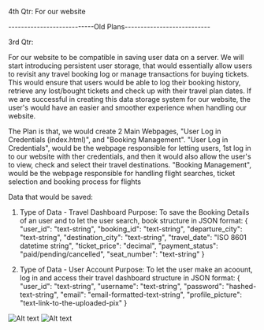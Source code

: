 4th Qtr:
For our website 

---------------------------Old Plans---------------------------

3rd Qtr:

For our website to be compatible in saving user data on a server. We will
start introducing persistent user storage, that would essentially allow users
to revisit any travel booking log or manage transactions for buying tickets.
This would ensure that users would be able to log their booking history, retrieve
any lost/bought tickets and check up with their travel plan dates. If we are successful
in creating this data storage system for our website, the user's would have an easier
and smoother experience when handling our website.

The Plan is that, we would create 2 Main Webpages, "User Log in Credentials (index.html)", and "Booking Management".
"User Log in Credentials", would be the webpage responsible for letting users, 1st log in to our website
with ther credentials, and then it would also allow the user's to view, check and select their travel
destinations. "Booking Management", would be the webpage responsible for handling flight searches, ticket
selection and booking process for flights

Data that would be saved:

1. Type of Data - Travel Dashboard
   Purpose: To save the Booking Details of an user and to let the user
   search, book
   structure in JSON format:
   {
   "user_id": "text-string",
   "booking_id": "text-string",
   "departure_city": "text-string",
   "destination_city": "text-string",
   "travel_date": "ISO 8601 datetime string",
   "ticket_price": "decimal",
   "payment_status": "paid/pending/cancelled",
   "seat_number": "text-string"
   }

2. Type of Data - User Account
   Purpose: To let the user make an acoount, log in and access their travel dashboard
   structure in JSON format:
   {
   "user_id": "text-string",
   "username": "text-string",
   "password": "hashed-text-string",
   "email": "email-formatted-text-string",
   "profile_picture": "text-link-to-the-uploaded-pix"
   }

![Alt text](https://cdn.glitch.global/d76985b4-9558-442d-9584-0aa5a5f79119/Username.png)
![Alt text](https://cdn.glitch.global/d76985b4-9558-442d-9584-0aa5a5f79119/Username%20(1).png?v=1743093687412)

          